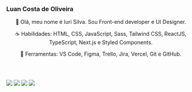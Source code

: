 ### Luan Costa de Oliveira

<div align="center">
  🖖 Olá, meu nome é Iuri Silva. Sou Front-end developer e UI Designer.

  ☕ Habilidades: HTML, CSS, JavaScript, Sass, Tailwind CSS, ReactJS, TypeScript, Next.js e Styled Components.

  💼 Ferramentas: VS Code, Figma, Trello, Jira, Vercel, Git e GitHub.
</div>
<div style="display: inline_block"><br>
 
</div>
  
  ##
 
<div> 
  <a href="https://www.youtube.com/channel/UC7qDGDYZ28c8sDYRKjYF9Og" target="_blank"><img src="https://img.shields.io/badge/YouTube-FF0000?style=for-the-badge&logo=youtube&logoColor=white" target="_blank"></a>
  <a href="https://www.instagram.com/luan_carstairs" target="_blank"><img src="https://img.shields.io/badge/-Instagram-%23E4405F?style=for-the-badge&logo=instagram&logoColor=white" target="_blank"></a>
 <a href="" target="_blank"><img src="https://img.shields.io/badge/Discord-7289DA?style=for-the-badge&logo=discord&logoColor=white" target="_blank"></a> 
  <a href="https://www.linkedin.com/in/luan-costa-de-oliveira-349519200" target="_blank"><img src="https://img.shields.io/badge/-LinkedIn-%230077B5?style=for-the-badge&logo=linkedin&logoColor=white" target="_blank"></a> 

 
</div>
